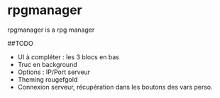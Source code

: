 # rpgmanager
rpgmanager is a rpg manager

##TODO

* UI à compléter : les 3 blocs en bas
* Truc en background
* Options : IP/Port serveur
* Theming rougefgold
* Connexion serveur, récupération dans les boutons des vars perso.
